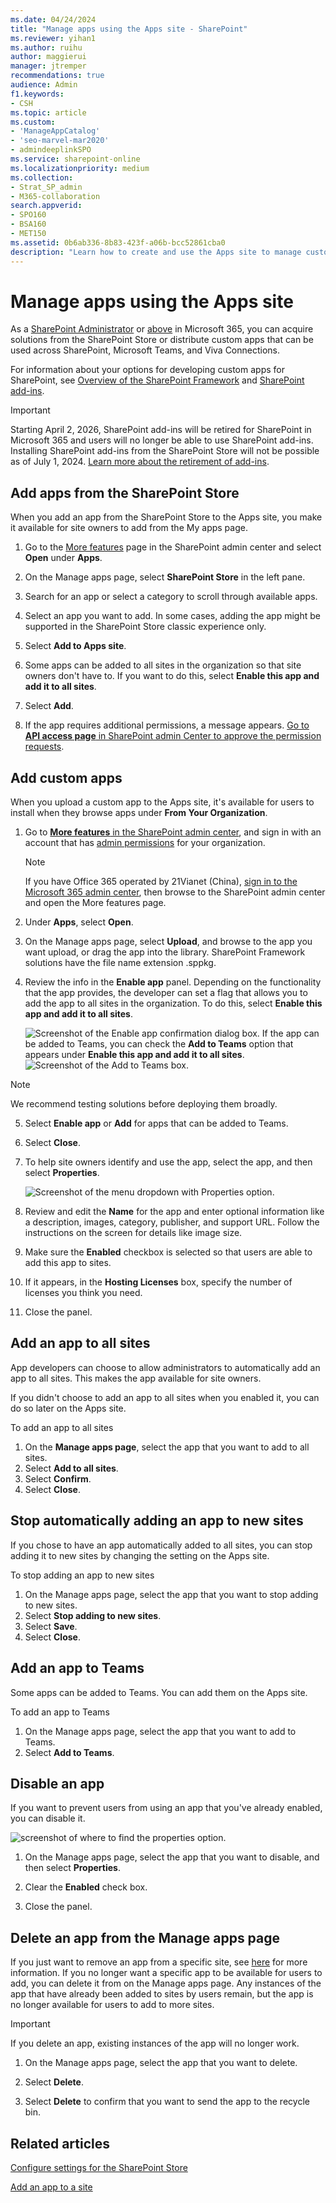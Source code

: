 ```yaml
---
ms.date: 04/24/2024
title: "Manage apps using the Apps site - SharePoint"
ms.reviewer: yihan1
ms.author: ruihu
author: maggierui
manager: jtremper
recommendations: true
audience: Admin
f1.keywords:
- CSH
ms.topic: article
ms.custom:
- 'ManageAppCatalog'
- 'seo-marvel-mar2020'
- admindeeplinkSPO
ms.service: sharepoint-online
ms.localizationpriority: medium
ms.collection:  
- Strat_SP_admin
- M365-collaboration
search.appverid:
- SPO160
- BSA160
- MET150
ms.assetid: 0b6ab336-8b83-423f-a06b-bcc52861cba0
description: "Learn how to create and use the Apps site to manage custom business apps and apps from the SharePoint Store."
---
```


# Manage apps using the Apps site

As a [SharePoint Administrator](/sharepoint/sharepoint-admin-role) or [above](/microsoft-365/admin/add-users/about-admin-roles) in Microsoft 365, you can acquire solutions from the SharePoint Store or distribute custom apps that can be used across SharePoint, Microsoft Teams, and Viva Connections.
  
For information about your options for developing custom apps for SharePoint, see [Overview of the SharePoint Framework](/sharepoint/dev/spfx/sharepoint-framework-overview) and [SharePoint add-ins](/sharepoint/dev/sp-add-ins/sharepoint-add-ins).

> [!IMPORTANT]
> Starting April 2, 2026, SharePoint add-ins will be retired for SharePoint in Microsoft 365 and users will no longer be able to use SharePoint add-ins. Installing SharePoint add-ins from the SharePoint Store will not be possible as of July 1, 2024. [Learn more about the retirement of add-ins](/sharepoint/dev/sp-add-ins/retirement-announcement-for-add-ins).
## Add apps from the SharePoint Store
<a name="__toc347303050"> </a>

When you add an app from the SharePoint Store to the Apps site, you make it available for site owners to add from the My apps page. 

1. Go to the [More features](https://go.microsoft.com/fwlink/?linkid=2185077) page in the SharePoint admin center and select **Open** under **Apps**.

2. On the Manage apps page, select **SharePoint Store** in the left pane.

3. Search for an app or select a category to scroll through available apps.

4. Select an app you want to add. In some cases, adding the app might be supported in the SharePoint Store classic experience only.

5. Select **Add to Apps site**.

6. Some apps can be added to all sites in the organization so that site owners don't have to. If you want to do this, select **Enable this app and add it to all sites**.

7. Select **Add**.

8. If the app requires additional permissions, a message appears. [Go to **API access page** in SharePoint admin Center to approve the permission requests](/sharepoint/api-access#approve-a-pending-request).

## Add custom apps
<a name="__add_custom_apps"> </a>

When you upload a custom app to the Apps site, it's available for users to install when they browse apps under **From Your Organization**.

1. Go to [**More features** in the SharePoint admin center](https://go.microsoft.com/fwlink/?linkid=2185077), and sign in with an account that has [admin permissions](./sharepoint-admin-role.md) for your organization.

    >[!NOTE]
    >If you have Office 365 operated by 21Vianet (China), [sign in to the Microsoft 365 admin center](https://go.microsoft.com/fwlink/p/?linkid=850627), then browse to the SharePoint admin center and open the More features page.
 
1. Under **Apps**, select **Open**.

1. On the Manage apps page, select **Upload**, and browse to the app you want upload, or drag the app into the library. SharePoint Framework solutions have the file name extension .sppkg.

1. Review the info in the **Enable app** panel. Depending on the functionality that the app provides, the developer can set a flag that allows you to add the app to all sites in the organization. To do this, select **Enable this app and add it to all sites**. 

    ![Screenshot of the Enable app confirmation dialog box.](media/apps-enable-app.png)
If the app can be added to Teams, you can check the **Add to Teams** option that appears under **Enable this app and add it to all sites**.
   ![Screenshot of the Add to Teams box.](media/apps-add-app-teams.png)
> [!NOTE]
> We recommend testing solutions before deploying them broadly. 

5. Select **Enable app** or **Add** for apps that can be added to Teams.

6. Select **Close**.

7. To help site owners identify and use the app, select the app, and then select **Properties**.

    ![Screenshot of the menu dropdown with Properties option.](media/apps-select-properties.png)
   
1. Review and edit the **Name** for the app and enter optional information like a description, images, category, publisher, and support URL. Follow the instructions on the screen for details like image size.
    
1. Make sure the **Enabled** checkbox is selected so that users are able to add this app to sites.
    
1. If it appears, in the **Hosting Licenses** box, specify the number of licenses you think you need.
    
1. Close the panel.

## Add an app to all sites

App developers can choose to allow administrators to automatically add an app to all sites. This makes the app available for site owners.

If you didn't choose to add an app to all sites when you enabled it, you can do so later on the Apps site.

To add an app to all sites
1. On the **Manage apps page**, select the app that you want to add to all sites.
1.  Select **Add to all sites**.
1. Select **Confirm**.
1. Select **Close**.

## Stop automatically adding an app to new sites

If you chose to have an app automatically added to all sites, you can stop adding it to new sites by changing the setting on the Apps site.

To stop adding an app to new sites
1. On the Manage apps page, select the app that you want to stop adding to new sites.
1. Select **Stop adding to new sites**.
1. Select **Save**.
1. Select **Close**.

## Add an app to Teams

Some apps can be added to Teams. You can add them on the Apps site.

To add an app to Teams
1. On the Manage apps page, select the app that you want to add to Teams.
1. Select **Add to Teams**.

## Disable an app

If you want to prevent users from using an app that you've already enabled, you can disable it.

![screenshot of where to find the properties option.](media/apps-properties.png)

1. On the Manage apps page, select the app that you want to disable, and then select **Properties**.
    
1. Clear the **Enabled** check box.

1. Close the panel.

## Delete an app from the Manage apps page
<a name="__toc347303053"> </a>

If you just want to remove an app from a specific site, see [here](https://support.microsoft.com/office/remove-an-app-from-a-site-03198d1b-c33b-498d-9469-af641a587d6c) for more information. If you no longer want a specific app to be available for users to add, you can delete it from on the Manage apps page. Any instances of the app that have already been added to sites by users remain, but the app is no longer available for users to add to more sites.

> [!IMPORTANT]
> If you delete an app, existing instances of the app will no longer work.
  
1. On the Manage apps page, select the app that you want to delete.
    
1. Select **Delete**.
    
1. Select **Delete** to confirm that you want to send the app to the recycle bin.

## Related articles
<a name="__toc347303053"> </a>

[Configure settings for the SharePoint Store](configure-sharepoint-store-settings.md)
  
[Add an app to a site](https://support.office.com/article/ef9c0dbd-7fe1-4715-a1b0-fe3bc81317cb)

